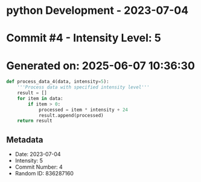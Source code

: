 ﻿# python Development - 2023-07-04
# Commit #4 - Intensity Level: 5
# Generated on: 2025-06-07 10:36:30
```python
def process_data_4(data, intensity=5):
    '''Process data with specified intensity level'''
    result = []
    for item in data:
        if item > 0:
            processed = item * intensity + 24
            result.append(processed)
    return result
```
## Metadata
- Date: 2023-07-04
- Intensity: 5
- Commit Number: 4
- Random ID: 836287160
